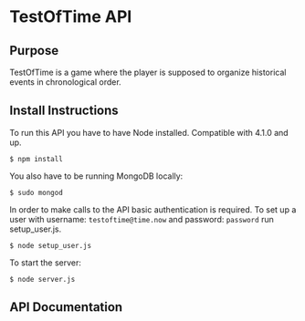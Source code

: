 # TestOfTime API

## Purpose

TestOfTime is a game where the player is supposed to organize historical events in chronological order.

## Install Instructions

To run this API you have to have Node installed. Compatible with 4.1.0 and up.

	$ npm install

You also have to be running MongoDB locally:
	
	$ sudo mongod

In order to make calls to the API basic authentication is required. To set up a user with username: `testoftime@time.now` and password: `password` run setup_user.js.
	
	$ node setup_user.js

To start the server:

	$ node server.js


## API Documentation

